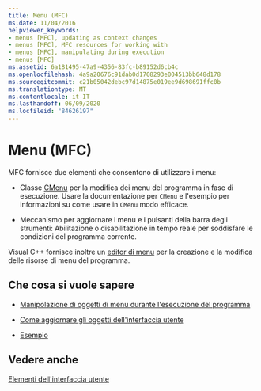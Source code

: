 ```yaml
---
title: Menu (MFC)
ms.date: 11/04/2016
helpviewer_keywords:
- menus [MFC], updating as context changes
- menus [MFC], MFC resources for working with
- menus [MFC], manipulating during execution
- menus [MFC]
ms.assetid: 6a181495-47a9-4356-83fc-b89152d6cb4c
ms.openlocfilehash: 4a9a20676c91dab0d1708293e004513bb648d178
ms.sourcegitcommit: c21b05042debc97d14875e019ee9d698691ffc0b
ms.translationtype: MT
ms.contentlocale: it-IT
ms.lasthandoff: 06/09/2020
ms.locfileid: "84626197"
---
```

# <a name="menus-mfc"></a>Menu (MFC)

MFC fornisce due elementi che consentono di utilizzare i menu:

- Classe [CMenu](reference/cmenu-class.md) per la modifica dei menu del programma in fase di esecuzione. Usare la documentazione per `CMenu` e l'esempio per informazioni su come usare in `CMenu` modo efficace.

- Meccanismo per aggiornare i menu e i pulsanti della barra degli strumenti: Abilitazione o disabilitazione in tempo reale per soddisfare le condizioni del programma corrente.

Visual C++ fornisce inoltre un [editor di menu](../windows/menu-editor.md) per la creazione e la modifica delle risorse di menu del programma.

## <a name="what-do-you-want-to-know-more-about"></a>Che cosa si vuole sapere

- [Manipolazione di oggetti di menu durante l'esecuzione del programma](manipulating-menus-during-program-execution.md)

- [Come aggiornare gli oggetti dell'interfaccia utente](how-to-update-user-interface-objects.md)

- [Esempio](menu-sample-list.md)

## <a name="see-also"></a>Vedere anche

[Elementi dell'interfaccia utente](user-interface-elements-mfc.md)
